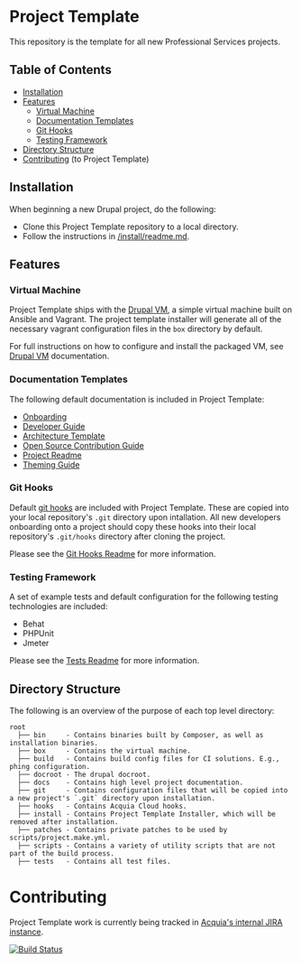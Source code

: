 # Project Template

This repository is the template for all new Professional Services projects.

## Table of Contents

* [Installation](#installation)
* [Features](#features)
  * [Virtual Machine](#virtual-machine)
  * [Documentation Templates](#documentation-templates)
  * [Git Hooks](#git-hooks)
  * [Testing Framework](#testing-framework)
* [Directory Structure](#directory-structure)
* [Contributing](#contributing) (to Project Template)

## Installation

When beginning a new Drupal project, do the following:

* Clone this Project Template repository to a local directory.
* Follow the instructions in [/install/readme.md](/install/readme.md).

## Features

### Virtual Machine

Project Template ships with the [Drupal VM](https://github.com/geerlingguy/drupal-vm), a simple virtual machine built on Ansible and Vagrant. The project template installer will generate all of the necessary vagrant configuration files in the `box` directory by default. 

For full instructions on how to configure and install the packaged VM, see [Drupal VM](https://github.com/geerlingguy/drupal-vm) documentation.

### Documentation Templates

The following default documentation is included in Project Template:
* [Onboarding](/docs/onboarding.md)
* [Developer Guide](/docs/developer-guide.md)
* [Architecture Template](/docs/drupal-architecture-template.md)
* [Open Source Contribution Guide](/docs/os-contribution.md)
* [Project Readme](/docs/readme.md)
* [Theming Guide](/docs/theming.md)

### Git Hooks

Default [git hooks](https://git-scm.com/book/en/v2/Customizing-Git-Git-Hooks) are included with Project Template. These are copied into your local repository's `.git` directory upon intallation. All new developers onboarding onto a project should copy these hooks into their local repository's `.git/hooks` directory after cloning the project.

Please see the [Git Hooks Readme](/hooks/readme.md) for more information.

### Testing Framework

A set of example tests and default configuration for the following testing technologies are included:

* Behat
* PHPUnit
* Jmeter

Please see the [Tests Readme](/tests/readme.md) for more information.

## Directory Structure

The following is an overview of the purpose of each top level directory:

    root
      ├── bin     - Contains binaries built by Composer, as well as installation binaries.
      ├── box     - Contains the virtual machine.
      ├── build   - Contains build config files for CI solutions. E.g., phing configuration.
      ├── docroot - The drupal docroot.
      ├── docs    - Contains high level project documentation. 
      ├── git     - Contains configuration files that will be copied into a new project's `.git` directory upon installation.
      ├── hooks   - Contains Acquia Cloud hooks.
      ├── install - Contains Project Template Installer, which will be removed after installation.
      ├── patches - Contains private patches to be used by scripts/project.make.yml.
      ├── scripts - Contains a variety of utility scripts that are not part of the build process.
      ├── tests   - Contains all test files.

# Contributing

Project Template work is currently being tracked in [Acquia's internal JIRA instance](https://backlog.acquia.com/browse/PPT).

[![Build Status](https://magnum.travis-ci.com/acquia-pso/project-template.svg?token=eFBAT6vQ9cqDh1Sed5Mw&branch=7.x)](https://magnum.travis-ci.com/acquia-pso/project-template)
